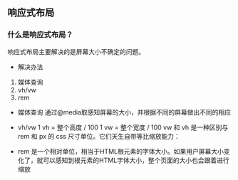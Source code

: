 ## 响应式布局

### 什么是响应式布局？
响应式布局主要解决的是屏幕大小不确定的问题。

- 解决办法
1. 媒体查询
2. vh/vw
3. rem

- 媒体查询
通过@media取感知屏幕的大小，并根据不同的屏幕做出不同的相应

- vh/vw
1 vh = 整个高度 / 100
1 vw = 整个宽度 / 100
vw 和 vh 是一种区别与 rem 和 px 的 css 尺寸单位。它们天生自带等比缩放能力：

- rem
是一个相对单位，相当于HTML根元素的字体大小。如果用户屏幕大小变化了，就可以感知到根元素的HTML字体大小，整个页面的大小也会跟着进行缩放  